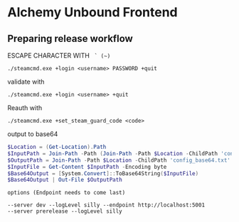 # Alchemy Unbound Frontend


## Preparing release workflow

ESCAPE CHARACTER WITH `` ` (~)``

`./steamcmd.exe +login <username> PASSWORD +quit`

validate with

`./steamcmd.exe +login <username> +quit`

Reauth with

`./steamcmd.exe +set_steam_guard_code <code>`

output to base64

``` powershell
$Location = (Get-Location).Path
$InputPath = Join-Path -Path (Join-Path -Path $Location -ChildPath 'config') -ChildPath 'config.vdf'
$OutputPath = Join-Path -Path $Location -ChildPath 'config_base64.txt'
$InputFile = Get-Content $InputPath -Encoding byte
$Base64Output = [System.Convert]::ToBase64String($InputFile)
$Base64Output | Out-File $OutputPath
```

```
options (Endpoint needs to come last)

--server dev --logLevel silly --endpoint http://localhost:5001
--server prerelease --logLevel silly
```

